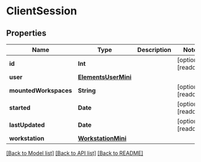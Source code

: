 # ClientSession

## Properties

Name | Type | Description | Notes
------------ | ------------- | ------------- | -------------
**id** | **Int** |  | [optional] [readonly] 
**user** | [**ElementsUserMini**](ElementsUserMini.md) |  | 
**mountedWorkspaces** | **String** |  | [optional] [readonly] 
**started** | **Date** |  | [optional] [readonly] 
**lastUpdated** | **Date** |  | [optional] [readonly] 
**workstation** | [**WorkstationMini**](WorkstationMini.md) |  | 

[[Back to Model list]](../#documentation-for-models) [[Back to API list]](../#documentation-for-api-endpoints) [[Back to README]](../)


